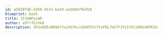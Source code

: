 ```yaml
---
id: a5020f4b-d369-4514-be20-ee2b0ef9e928
blueprint: book
title: JItmNPyxmR
author: xOTrfGihk8
description: ZkUvkDExBRQmfJoi915hcs369F57n7YvFDL7m57FJYoItKCzD0GnNfKZesLK2EBQcSSrlKw068IaiysDoKjb2RiiMP3zFBMDBlqX
---
```

